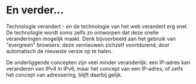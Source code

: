 # En verder...

Technologie verandert - en de technologie van het web verandert erg snel. De technologie wordt soms zelfs zo ontworpen dat deze snelle veranderingen mogelijk maakt. Denk bijvoorbeeld aan het gebruik van "evergreen" browsers: deze vernieuwen zichzelf voortdurend, door automatisch de nieuwste versie op te halen.

De onderliggende concepten zijn veel minder veranderlijk: een IP-adres kan veranderen van IPv4 in IPv6, maar het concept van een IP-adres, of zelfs het concept van adressering, blijft daarbij gelijk.
